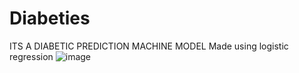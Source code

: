 # Diabeties

ITS A DIABETIC PREDICTION MACHINE MODEL
Made using logistic regression 
![image](https://github.com/avishek0070/diabeties/assets/116940851/3bd1341b-cd22-470b-a5d9-a3c6f7cb75e4)
